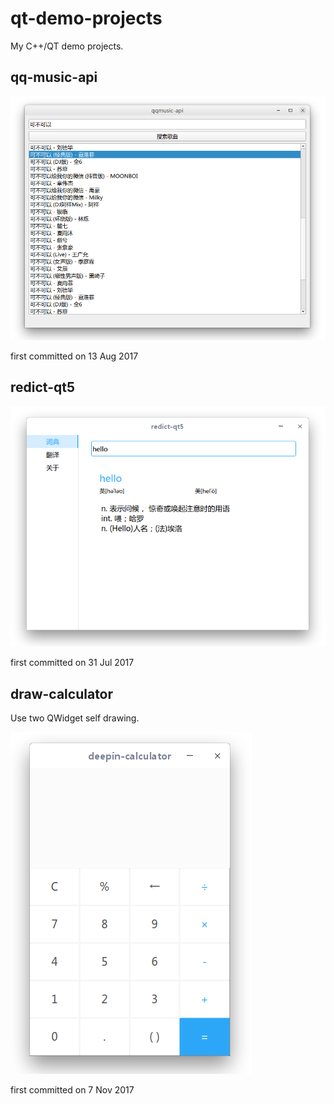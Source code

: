 # qt-demo-projects

My C++/QT demo projects.

## qq-music-api

![](/images/20181212104337.png)

first committed on 13 Aug 2017

## redict-qt5

![](/images/20181212104836.png)

first committed on 31 Jul 2017

## draw-calculator

Use two QWidget self drawing.

![](/images/20181212105443.png)

first committed on 7 Nov 2017
